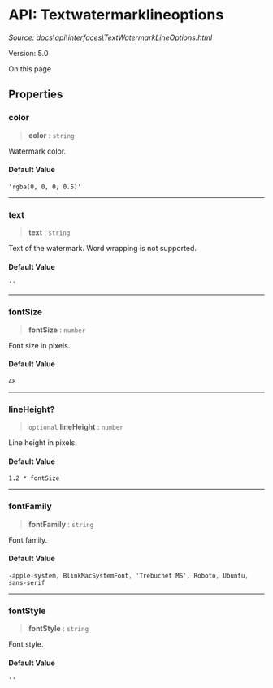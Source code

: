 # API: Textwatermarklineoptions

*Source: docs\api\interfaces\TextWatermarkLineOptions.html*

Version: 5.0

On this page

## Properties[​](TextWatermarkLineOptions.html#properties "Direct link to Properties")

### color[​](TextWatermarkLineOptions.html#color "Direct link to color")

> **color** : `string`

Watermark color.

#### Default Value[​](TextWatermarkLineOptions.html#default-value "Direct link to Default Value")

`'rgba(0, 0, 0, 0.5)'`

* * *

### text[​](TextWatermarkLineOptions.html#text "Direct link to text")

> **text** : `string`

Text of the watermark. Word wrapping is not supported.

#### Default Value[​](TextWatermarkLineOptions.html#default-value-1 "Direct link to Default Value")

`''`

* * *

### fontSize[​](TextWatermarkLineOptions.html#fontsize "Direct link to fontSize")

> **fontSize** : `number`

Font size in pixels.

#### Default Value[​](TextWatermarkLineOptions.html#default-value-2 "Direct link to Default Value")

`48`

* * *

### lineHeight?[​](TextWatermarkLineOptions.html#lineheight "Direct link to lineHeight?")

> `optional` **lineHeight** : `number`

Line height in pixels.

#### Default Value[​](TextWatermarkLineOptions.html#default-value-3 "Direct link to Default Value")

`1.2 * fontSize`

* * *

### fontFamily[​](TextWatermarkLineOptions.html#fontfamily "Direct link to fontFamily")

> **fontFamily** : `string`

Font family.

#### Default Value[​](TextWatermarkLineOptions.html#default-value-4 "Direct link to Default Value")

`-apple-system, BlinkMacSystemFont, 'Trebuchet MS', Roboto, Ubuntu, sans-serif`

* * *

### fontStyle[​](TextWatermarkLineOptions.html#fontstyle "Direct link to fontStyle")

> **fontStyle** : `string`

Font style.

#### Default Value[​](TextWatermarkLineOptions.html#default-value-5 "Direct link to Default Value")

`''`
